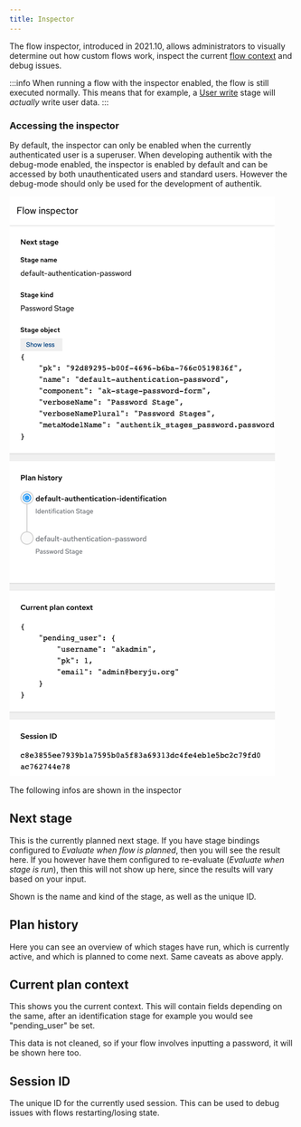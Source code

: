 ```yaml
---
title: Inspector
---
```


The flow inspector, introduced in 2021.10, allows administrators to visually determine out how custom flows work, inspect the current [flow context](../flow/context/index.md) and debug issues.

:::info
When running a flow with the inspector enabled, the flow is still executed normally. This means that for example, a [User write](../flow/stages/user_write.md) stage will _actually_ write user data.
:::

### Accessing the inspector

By default, the inspector can only be enabled when the currently authenticated user is a superuser.
When developing authentik with the debug-mode enabled, the inspector is enabled by default and can be accessed by both unauthenticated users and standard users. However the debug-mode should only be used for the development of authentik.

![](./inspector.png)

The following infos are shown in the inspector

## Next stage

This is the currently planned next stage. If you have stage bindings configured to _Evaluate when flow is planned_, then you will see the result here. If you however have them configured to re-evaluate (_Evaluate when stage is run_), then this will not show up here, since the results will vary based on your input.

Shown is the name and kind of the stage, as well as the unique ID.

## Plan history

Here you can see an overview of which stages have run, which is currently active, and which is planned to come next. Same caveats as above apply.

## Current plan context

This shows you the current context. This will contain fields depending on the same, after an identification stage for example you would see "pending_user" be set.

This data is not cleaned, so if your flow involves inputting a password, it will be shown here too.

## Session ID

The unique ID for the currently used session. This can be used to debug issues with flows restarting/losing state.
